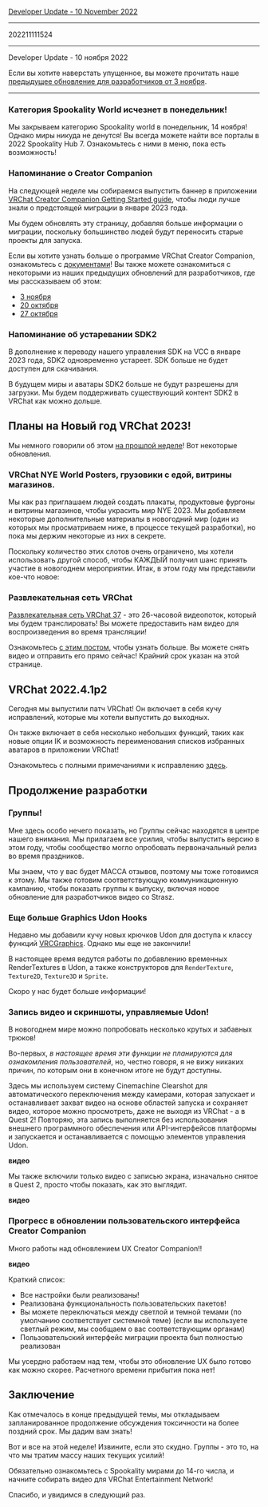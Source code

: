 [Developer Update - 10 November 2022](https://ask.vrchat.com/t/developer-update-10-november-2022/14849)
***
202211111524
***
Developer Update - 10 ноября 2022

Если вы хотите наверстать упущенное, вы можете прочитать наше [предыдущее обновление для разработчиков от 3 ноября](https://ask.vrchat.com/t/developer-update-3-november-2022/14707).
***
### Категория Spookality World исчезнет в понедельник!
Мы закрываем категорию Spookality world в понедельник, 14 ноября!
Однако миры никуда не денутся! Вы всегда можете найти все порталы в 2022 Spookality Hub 7.
Ознакомьтесь с ними в меню, пока есть возможность!

### Напоминание о Creator Companion
На следующей неделе мы собираемся выпустить баннер в приложении [VRChat Creator Companion Getting Started guide](https://vcc.docs.vrchat.com/guides/getting-started/), 
чтобы люди лучше знали о предстоящей миграции в январе 2023 года.

Мы будем обновлять эту страницу, добавляя больше информации о миграции, 
поскольку большинство людей будут переносить старые проекты для запуска.

Если вы хотите узнать больше о программе VRChat Creator Companion, ознакомьтесь с [документами](https://vcc.docs.vrchat.com/)! Вы также можете ознакомиться с некоторыми из наших предыдущих обновлений для разработчиков, где мы рассказываем об этом:

- [3 ноября](https://ask.vrchat.com/t/developer-update-3-november-2022/14707#vrchat-creator-companion-reminder-4)
- [20 октября](https://ask.vrchat.com/t/developer-update-20-october-2022/14455#the-vrchat-creator-companion-10)
- [27 октября](https://ask.vrchat.com/t/developer-update-27-october-2022/14568#vrchat-creator-companion-2)

### Напоминание об устаревании SDK2
В дополнение к переводу нашего управления SDK на VCC в январе 2023 года, SDK2 одновременно устареет. 
SDK больше не будет доступен для скачивания.

В будущем миры и аватары SDK2 больше не будут разрешены для загрузки. 
Мы будем поддерживать существующий контент SDK2 в VRChat как можно дольше.

## Планы на Новый год VRChat 2023!
Мы немного говорили об этом [на прошлой неделе](https://ask.vrchat.com/t/developer-update-3-november-2022/14707)! Вот некоторые обновления.

### VRChat NYE World Posters, грузовики с едой, витрины магазинов.
Мы как раз приглашаем людей создать плакаты, продуктовые фургоны и витрины магазинов, чтобы украсить мир NYE 2023. 
Мы добавляем некоторые дополнительные материалы в новогодний мир 
(один из которых мы просматриваем ниже, в процессе текущей разработки), 
но пока мы держим некоторые из них в секрете.
  
Поскольку количество этих слотов очень ограничено, мы хотели использовать другой способ, 
чтобы КАЖДЫЙ получил шанс принять участие в новогоднем мероприятии. 
Итак, в этом году мы представили кое-что новое:

### Развлекательная сеть VRChat
[Развлекательная сеть VRChat 37](https://ask.vrchat.com/t/new-years-2023-the-vrchat-entertainment-network/14807) - это 26-часовой видеопоток, который мы будем транслировать! 
Вы можете предоставить нам видео для воспроизведения во время трансляции!  
  
Ознакомьтесь [с этим постом](https://ask.vrchat.com/t/new-years-2023-the-vrchat-entertainment-network/14807), чтобы узнать больше. 
Вы можете снять видео и отправить его прямо сейчас! 
Крайний срок указан на этой странице.

## VRChat 2022.4.1p2
Сегодня мы выпустили патч VRChat! 
Он включает в себя кучу исправлений, которые мы хотели выпустить до выходных.

Он также включает в себя несколько небольших функций, 
таких как новые опции IK и возможность переименования списков избранных аватаров в приложении VRChat!

Ознакомьтесь с полными примечаниями к исправлению [здесь](https://docs.vrchat.com/docs/vrchat-202241p2).

## Продолжение разработки
### Группы!
Мне здесь особо нечего показать, но Группы сейчас находятся в центре нашего внимания. 
Мы прилагаем все усилия, чтобы выпустить версию в этом году, 
чтобы сообщество могло опробовать первоначальный релиз во время праздников.  
  
Мы знаем, что у вас будет МАССА отзывов, поэтому мы тоже готовимся к этому. 
Мы также готовим соответствующую коммуникационную кампанию, чтобы показать группы к выпуску, 
включая новое обновление для разработчиков видео со Strasz.

### Еще больше Graphics Udon Hooks
Недавно мы добавили кучу новых крючков Udon для доступа к классу функций [VRCGraphics](https://docs.vrchat.com/docs/vrcgraphics).
Однако мы еще не закончили!  
  
В настоящее время ведутся работы по добавлению временных RenderTextures в Udon, 
а также конструкторов для `RenderTexture`, `Texture2D`, `Texture3D` и `Sprite`.

Скоро у нас будет больше информации!

### Запись видео и скриншоты, управляемые Udon!
В новогоднем мире можно попробовать несколько крутых и забавных трюков!  
  
Во-первых, *в настоящее время эти функции не планируются для ознакомления пользователей*, 
но, честно говоря, я не вижу никаких причин, по которым они в конечном итоге не будут доступны.  
  
Здесь мы используем систему Cinemachine Clearshot для автоматического переключения между камерами, 
которая запускает и останавливает захват видео на основе областей запуска и сохраняет видео, 
которое можно просмотреть, даже не выходя из VRChat - а в Quest 2! 
Повторяю, эта запись выполняется без использования внешнего программного обеспечения 
или API-интерфейсов платформы и запускается и останавливается с помощью элементов управления Udon.

**видео**

Мы также включили только видео с записью экрана, 
изначально снятое в Quest 2, просто чтобы показать, как это выглядит.

**видео**

### Прогресс в обновлении пользовательского интерфейса Creator Companion

Много работы над обновлением UX Creator Companion!!

**видео**

Краткий список:  
  
- Все настройки были реализованы!
- Реализована функциональность пользовательских пакетов!
- Вы можете переключаться между светлой и темной темами (по умолчанию соответствует системной теме) (если вы используете светлый режим, мы сообщаем о вас соответствующим органам)
- Пользовательский интерфейс миграции проекта был полностью реализован
  
Мы усердно работаем над тем, чтобы это обновление UX было готово как можно скорее. 
Расчетного времени прибытия пока нет!

## Заключение
Как отмечалось в конце предыдущей темы, 
мы откладываем запланированное продолжение обсуждения токсичности на более поздний срок. 
Мы дадим вам знать!  
  
Вот и все на этой неделе! 
Извините, если это скудно. 
Группы - это то, на что мы тратим массу наших текущих усилий!  
  
Обязательно ознакомьтесь с Spookality мирами до 14-го числа,
и начните собирать видео для VRChat Entertainment Network!
  
Спасибо, и увидимся в следующий раз.
